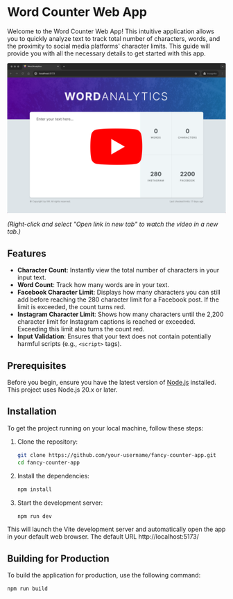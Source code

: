# Word Counter Web App

Welcome to the Word Counter Web App! This intuitive application allows you to quickly analyze text to track total number of characters, words, and the proximity to social media platforms' character limits. This guide will provide you with all the necessary details to get started with this app.

[![Watch the video](app_preview.png)](https://youtu.be/nsbUlntz1dA)

_(Right-click and select "Open link in new tab" to watch the video in a new tab.)_

## Features

- **Character Count**: Instantly view the total number of characters in your input text.
- **Word Count**: Track how many words are in your text.
- **Facebook Character Limit**: Displays how many characters you can still add before reaching the 280 character limit for a Facebook post. If the limit is exceeded, the count turns red.
- **Instagram Character Limit**: Shows how many characters until the 2,200 character limit for Instagram captions is reached or exceeded. Exceeding this limit also turns the count red.
- **Input Validation**: Ensures that your text does not contain potentially harmful scripts (e.g., `<script>` tags).

## Prerequisites

Before you begin, ensure you have the latest version of [Node.js](https://nodejs.org/) installed. This project uses Node.js 20.x or later.

## Installation

To get the project running on your local machine, follow these steps:

1. Clone the repository:
   ```bash
   git clone https://github.com/your-username/fancy-counter-app.git
   cd fancy-counter-app
   ```
2. Install the dependencies:
   ```bash
   npm install
   ```
3. Start the development server:
   ```bash
   npm run dev
   ```

This will launch the Vite development server and automatically open the app in your default web browser. The default URL http://localhost:5173/

## Building for Production

To build the application for production, use the following command:

```bash
npm run build
```
